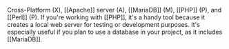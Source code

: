  Cross-Platform (X), [[Apache]] server (A), [[MariaDB]] (M), [[PHP]] (P), and [[Perl]] (P). If you're working with [[PHP]], it's a handy tool because it creates a local web server for testing or development purposes. It's especially useful if you plan to use a database in your project, as it includes [[MariaDB]].